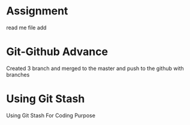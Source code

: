 # Assignment

read me file add

# Git-Github Advance

Created 3 branch and merged to the master and push to the github with branches

# Using Git Stash 

Using Git Stash For Coding Purpose 

